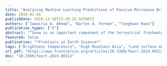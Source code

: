 ```yaml
---
title: "Analyzing Machine Learning Predictions of Passive Microwave Brightness Temperature Spectral Difference Over Snow-Covered Terrain in High Mountain Asia"
date: 2019-01-01
publishDate: 2019-12-18T22:39:25.567067Z
authors: ["Jawairia A. Ahmad", "Barton A. Forman", "Yonghwan Kwon"]
publication_types: ["2"]
abstract: "“Snow is an important component of the terrestrial freshwater budget in high mountain Asia (HMA) and contributes to the runoff in Himalayan rivers through snowmelt. Despite the importance of snow in HMA, considerable spatiotemporal uncertainty exists across the different estimates of snow water equivalent for this region. In order to better estimate snow water equivalent, radiative transfer models are often used in conjunction with microwave brightness temperature measurements. In this study, the efficacy of support vector machines (SVMs), a machine learning technique, to predict passive microwave brightness temperature spectral difference (∆Tb) as a function of geophysical state variables (snow water equivalent, snow depth, snow temperature, and snow density) is explored through a sensitivity analysis. The use of machine learning (as opposed to radiative transfer models) is a relatively new and novel approach for improving snow water equivalent estimates. The Noah-MP land surface model within the NASA Land Information System framework is used to simulate the hydrologic cycle over HMA and model geophysical states that are then used for SVM training. The SVMs serve as a nonlinear map between the geophysical space (modeled in Noah-MP) and the observation space (∆Tb as measured by the radiometer). Advanced Microwave Scanning Radiometer -Earth Observing System measured passive microwave brightness temperatures over snow-covered locations in the HMA region are used as training data during the SVM training phase. Sensitivity of well-trained SVMs to each Noah-MP modeled state variable is assessed by computing normalized sensitivity coefficients. Sensitivity analysis results generally conform with the known first-order physics. Input states that increase volume scattering of microwave radiation, such as snow density and snow water equivalent, exhibit a plurality of positive normalized sensitivity coefficients. In general, snow temperature was the most sensitive input to the SVM predictions. The sensitivity of each state is location and time dependent. The signs of normalized sensitivity coefficients that indicate physical irrationality are ascribed to significant cross-correlation between Noah-MP simulated states and decreased SVM prediction capability at specific locations due to insufficient training data. SVM prediction pitfalls do exist that serve to highlight the limitations of this particular machine learning algorithm.”"
featured: false
publication: "*Frontiers in Earth Science*"
tags: ["Brightness temperature", "High Mountain Asia", "Land surface model (LSM)", "passive microwave", "radiometer", "sensitivity analysis", "Snow", "Support vector machine regression"]
url_pdf: "https://www.frontiersin.org/articles/10.3389/feart.2019.00212/full"
doi: "10.3389/feart.2019.00212"
---
```


